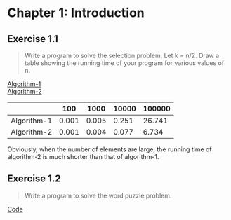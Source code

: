 #  Chapter 1: Introduction
## Exercise 1.1
> Write a program to solve the selection problem. Let k = n/2. Draw a table showing the running time of your program for various values of n.

[Algorithm-1](https://github.com/seineo/Solutions-for-Data-Structures-and-Algorithm-Analysis-in-C-2th-exercises/blob/master/ch01/ex1_01_algorithm-1.cpp)  
[Algorithm-2](https://github.com/seineo/Solutions-for-Data-Structures-and-Algorithm-Analysis-in-C-2th-exercises/blob/master/ch01/ex1_01_algorithm-2.cpp)

|   |100|1000|10000|100000|
|---|---|----|-----|------|
|Algorithm-1|0.001|0.005|0.251|26.741|
|Algorithm-2|0.001|0.004|0.077|6.734|

Obviously, when the number of elements are large, the running time of algorithm-2 is much shorter than that of algorithm-1.

## Exercise 1.2
>Write a program to solve the word puzzle problem.

[Code](https://github.com/seineo/Data-Structures-and-Algorithm-Analysis-in-C/blob/master/ch01/ex1_02.cpp)
